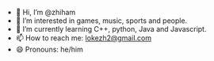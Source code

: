 - 👋 Hi, I’m @zhiham
- 👀 I’m interested in games, music, sports and people.
- 🌱 I’m currently learning C++, python, Java and Javascript.
- 📫 How to reach me: lokezh2@gmail.com
- 😄 Pronouns: he/him


<!---
zhiham/zhiham is a ✨ special ✨ repository because its `README.md` (this file) appears on your GitHub profile.
You can click the Preview link to take a look at your changes.
--->
